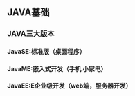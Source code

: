 ## JAVA基础
### JAVA三大版本
#### JavaSE:标准版（桌面程序）
#### JavaME:嵌入式开发（手机 小家电）
#### JavaEE:E企业级开发（web端，服务器开发）
